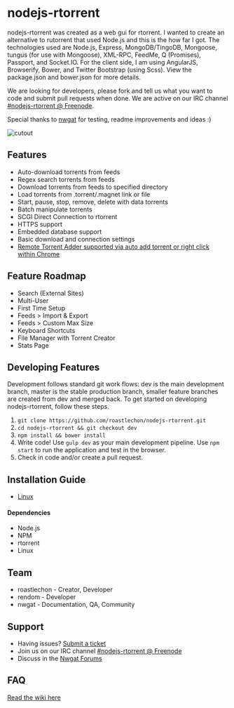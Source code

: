 # nodejs-rtorrent
nodejs-rtorrent was created as a web gui for rtorrent. I wanted to create an alternative to rutorrent that used Node.js and this is the how far I got. The technologies used are Node.js, Express, MongoDB/TingoDB, Mongoose, tungus (for use with Mongoose), XML-RPC, FeedMe, Q (Promises), Passport, and Socket.IO. For the client side, I am using AngularJS, Browserify, Bower, and Twitter Bootstrap (using Scss). View the package.json and bower.json for more details.

We are looking for developers, please fork and tell us what you want to code and submit pull requests when done. We are active on our IRC channel [#nodejs-rtorrent @ Freenode](http://webchat.freenode.net/?channels=nodejs-rtorrent).

Special thanks to [nwgat](http://nwgat.net)  for testing, readme improvements and ideas :)

![cutout](http://i.imgur.com/ywbBABC.png "screenshot")

## Features
* Auto-download torrents from feeds
* Regex search torrents from feeds
* Download torrents from feeds to specified directory
* Load torrents from .torrent/.magnet link or file
* Start, pause, stop, remove, delete with data torrents
* Batch manipulate torrents
* SCGI Direct Connection to rtorrent
* HTTPS support
* Embedded database support
* Basic download and connection settings
* [Remote Torrent Adder supported via auto add torrent or right click within Chrome](https://code.google.com/p/remote-torrent-adder/)

## Feature Roadmap
* Search (External Sites)
* Multi-User
* First Time Setup
* Feeds > Import & Export
* Feeds > Custom Max Size
* Keyboard Shortcuts 
* File Manager with Torrent Creator
* Stats Page

## Developing Features
Development follows standard git work flows: dev is the main development branch, master is the stable production branch, smaller feature branches are created from dev and merged back. To get started on developing nodejs-rtorrent, follow these steps.

1. `git clone https://github.com/roastlechon/nodejs-rtorrent.git`
2. `cd nodejs-rtorrent && git checkout dev`
3. `npm install && bower install`
4. Write code! Use `gulp dev` as your main development pipeline. Use `npm start` to run the application and test in the browser.
5. Check in code and/or create a pull request.

## Installation Guide
* [Linux](https://github.com/roastlechon/nodejs-rtorrent/wiki/Installation-Guide-for-Linux-(direct-scgi-connection))

#### Dependencies
* Node.js
* NPM
* rtorrent
* Linux

## Team
* roastlechon - Creator, Developer
* rendom - Developer
* nwgat - Documentation, QA, Community 

## Support
* Having issues? [Submit a ticket](https://github.com/roastlechon/nodejs-rtorrent/issues/new)
* Join us on our IRC channel [#nodejs-rtorrent @ Freenode](http://webchat.freenode.net/?channels=nodejs-rtorrent) 
* Discuss in the [Nwgat Forums](http://forum.nwgat.ninja/)

## FAQ
[Read the wiki here](https://github.com/roastlechon/nodejs-rtorrent/wiki)
